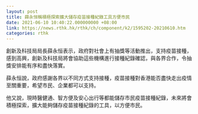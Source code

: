 ```yaml
---
layout: post
title: 薛永恒稱積極探索擴大儲存疫苗接種紀錄工具方便市民
date: 2021-06-10 10:40:22.000000000 +08:00
link: https://news.rthk.hk/rthk/ch/component/k2/1595202-20210610.htm
categories: rthk
---
```


創新及科技局局長薛永恒表示，政府對社會上有抽獎等活動推出，支持疫苗接種，感到高興，創新及科技局將會協助這些機構進行接種紀錄確認，與各界合作，令抽獎安排能有序和盡快落實。

薛永恒說，政府感謝各界以不同方式支持接種，疫苗接種對香港能否盡快走出疫情至關重要，希望市民、企業都可以支持。

他又說，現時醫健通、智方便及安心出行等都能儲存市民疫苗接種紀錄，未來將會積極探索，擴大能夠儲存疫苗接種紀錄的工具，以方便市民。

